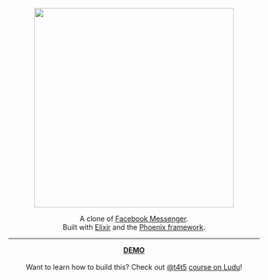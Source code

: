 <p align="center">
  <img src="https://cloud.githubusercontent.com/assets/2598660/23702379/3f268fe6-03fb-11e7-822d-46a85e43bc4e.png" width="400" />
 </a>
</p>

<p align="center">
A clone of <a href="http://messenger.com">Facebook Messenger</a>. <br>
Built with <a href="http://elixir-lang.org">Elixir</a> and the <a href="http://www.phoenixframework.org">Phoenix framework</a>.
</p>

----

<p align="center">
 <a href="https://messengyr.herokuapp.com">
 <strong>DEMO</strong>
 </a>
 <br><br>
 Want to learn how to build this?
 Check out <a href="https://github.com/t4t5">@t4t5</a> <a href="https://www.ludu.co/course/discover-elixir-phoenix">course on Ludu</a>!
</p>
